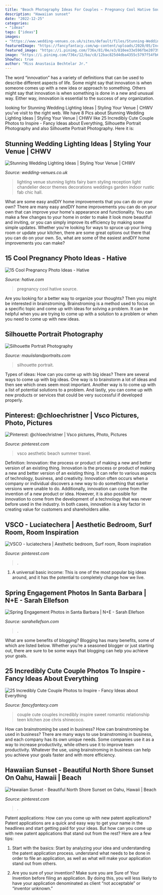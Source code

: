 ```yaml
---
title: "Beach Photography Ideas For Couples ~ Pregnancy Cool Hative Source"
description: "Hawaiian sunset"
date: "2022-12-25"
categories:
- "ideas"
tags: ["ideas"]
images:
- "https://www.wedding-venues.co.uk/sites/default/files/Stunning-Wedding-Lighting-Ideas-fabmood.jpg"
featuredImage: "https://fancyfantacy.com/wp-content/uploads/2020/05/Incredibly-Cute-Couple-Photos-to-Inspire-15.jpg"
featured_image: "https://i.pinimg.com/736x/81/0e/e3/810ee33e596fbe2073961ef3a3fd180d.jpg"
image: "https://i.pinimg.com/736x/12/ba/c8/12bac825d4dba4355c5797f54fb675e9.jpg"
ShowToc: true
author: "Miss Anastasia Bechtelar Jr."
---
```



The word “innovation” has a variety of definitions that can be used to describe different aspects of life. Some might say that innovation is when someone comes up with a new idea or approach to something. Others might say that innovation is when something is done in a new and unusual way. Either way, innovation is essential to the success of any organization.

	

		
looking for Stunning Wedding Lighting Ideas | Styling Your Venue | CHWV you've visit to the right web. We have 8 Pics about Stunning Wedding Lighting Ideas | Styling Your Venue | CHWV like 25 Incredibly Cute Couple Photos to Inspire - Fancy Ideas about Everything, Silhouette Portrait Photography and also Silhouette Portrait Photography. Here it is:
		
    
## Stunning Wedding Lighting Ideas | Styling Your Venue | CHWV

<img loading=lazy src="https://www.wedding-venues.co.uk/sites/default/files/Stunning-Wedding-Lighting-Ideas-fabmood.jpg" onerror="this.onerror=null;this.src='https://tse3.mm.bing.net/th?id=OIP.81wTDvMbqK9It9n7OtcaOwHaLH&amp;pid=15.1';" alt="Stunning Wedding Lighting Ideas | Styling Your Venue | CHWV">

_Source: wedding-venues.co.uk_

>lighting venue stunning lights fairy barn styling reception light chandelier decor themes decorations weddings garden indoor rustic fab chic hall. 

	

What are some easy andDIY home improvements that you can do on your own?
There are many easy andDIY home improvements you can do on your own that can improve your home's appearance and functionality. You can make a few changes to your home in order to make it look more beautiful and inviting, or you can simply improve its efficiency by making some simple updates. Whether you're looking for ways to spruce up your living room or update your kitchen, there are some great options out there that you can do on your own. So, what are some of the easiest andDIY home improvements you can make?

    
## 15 Cool Pregnancy Photo Ideas - Hative

<img loading=lazy src="https://hative.com/wp-content/uploads/2014/11/pregnancy-photo-ideas/5-cool-pregnancy-photo-ideas.jpg" onerror="this.onerror=null;this.src='https://tse1.mm.bing.net/th?id=OIP.afOQ9INkTX-N4ExvpyYeAwHaLH&amp;pid=15.1';" alt="15 Cool Pregnancy Photo Ideas - Hative">

_Source: hative.com_

>pregnancy cool hative source. 

	

Are you looking for a better way to organize your thoughts? Then you might be interested in brainstroming. Brainstroming is a method used to focus on a specific topic and come up with ideas for solving a problem. It can be helpful when you are trying to come up with a solution to a problem or when you need to come up with new ideas.

    
## Silhouette Portrait Photography

<img loading=lazy src="https://mauiislandportraits.com/wp-content/uploads/2015/05/Silhouette-6.jpg" onerror="this.onerror=null;this.src='https://tse2.mm.bing.net/th?id=OIP.1Ge5kAe82CACgVrvKNhFQgAAAA&amp;pid=15.1';" alt="Silhouette Portrait Photography">

_Source: mauiislandportraits.com_

>silhouette portrait. 

	

Types of ideas: How can you come up with big ideas?
There are several ways to come up with big ideas. One way is to brainstorm a lot of ideas and then see which ones seem most important. Another way is to come up with a list of potential solutions to a problem. And lastly, you can come up with new products or services that could be very successful if developed properly.

    
## Pinterest: @chloechristner | Vsco Pictures, Photo, Pictures

<img loading=lazy src="https://i.pinimg.com/736x/12/ba/c8/12bac825d4dba4355c5797f54fb675e9.jpg" onerror="this.onerror=null;this.src='https://tse3.mm.bing.net/th?id=OIP.3jvru2Rx2k54mq7Wds8maAAAAA&amp;pid=15.1';" alt="Pinterest: @chloechristner | Vsco pictures, Photo, Pictures">

_Source: pinterest.com_

>vsco aesthetic beach summer travel. 

	

Definition: Innovation: the process or product of making a new and better version of an existing thing.
Innovation is the process or product of making a new and better version of an existing thing. It can refer to various aspects of technology, business, and creativity. Innovation often occurs when a company or individual discovers a new way to do something that earlier versions were unable to do. Additionally, innovation can come from the invention of a new product or idea. However, it is also possible for innovation to come from the development of a technology that was never before used in the industry. In both cases, innovation is a key factor in creating value for customers and shareholders alike.

    
## VSCO - Luciatechera | Aesthetic Bedroom, Surf Room, Room Inspiration

<img loading=lazy src="https://i.pinimg.com/736x/81/0e/e3/810ee33e596fbe2073961ef3a3fd180d.jpg" onerror="this.onerror=null;this.src='https://tse2.mm.bing.net/th?id=OIP.e44rCxro_mlAbEub3sPSRAHaL6&amp;pid=15.1';" alt="VSCO - luciatechera | Aesthetic bedroom, Surf room, Room inspiration">

_Source: pinterest.com_

>. 

	

1. A universal basic income: This is one of the most popular big ideas around, and it has the potential to completely change how we live.

    
## Spring Engagement Photos In Santa Barbara | N+E - Sarah Ellefson

<img loading=lazy src="https://sarahellefson.com/wp-content/uploads/2020/02/18_Sarah-Ellefson-Photography-132-scaled.jpg" onerror="this.onerror=null;this.src='https://tse1.mm.bing.net/th?id=OIP.gOBMe8nFEp8aRlwcfUCwvgHaLH&amp;pid=15.1';" alt="Spring Engagement Photos in Santa Barbara | N+E - Sarah Ellefson">

_Source: sarahellefson.com_

>. 

	

What are some benefits of blogging?
Blogging has many benefits, some of which are listed below. Whether you’re a seasoned blogger or just starting out, there are sure to be some ways that blogging can help you achieve your goals.

    
## 25 Incredibly Cute Couple Photos To Inspire - Fancy Ideas About Everything

<img loading=lazy src="https://fancyfantacy.com/wp-content/uploads/2020/05/Incredibly-Cute-Couple-Photos-to-Inspire-15.jpg" onerror="this.onerror=null;this.src='https://tse2.mm.bing.net/th?id=OIP.7LmN67R1VlAPi79Ttmx_hAAAAA&amp;pid=15.1';" alt="25 Incredibly Cute Couple Photos to Inspire - Fancy Ideas about Everything">

_Source: fancyfantacy.com_

>couple cute couples incredibly inspire sweet romantic relationship teen kitchen zoe chris shinecoco. 

	

How can brainstroming be used in business?
How can brainstroming be used in business? There are many ways to use brainstroming in business, and each company has its own unique needs. Some companies use it as a way to increase productivity, while others use it to improve team productivity. Whatever the use, using brainstroming in business can help you achieve your goals faster and with more efficiency.

    
## Hawaiian Sunset - Beautiful North Shore Sunset On Oahu, Hawaii | Beach

<img loading=lazy src="https://i.pinimg.com/736x/c3/f5/2c/c3f52ca3c8e961facdd57a74d8e19ae1.jpg" onerror="this.onerror=null;this.src='https://tse3.mm.bing.net/th?id=OIP.IaZFC7aT1IXXzAUpmC5JlwHaE8&amp;pid=15.1';" alt="Hawaiian Sunset - Beautiful North Shore Sunset on Oahu, Hawaii | Beach">

_Source: pinterest.com_

>. 

	

Patent applications: How can you come up with new patent applications?
Patent applications are a quick and easy way to get your name in the headlines and start getting paid for your ideas. But how can you come up with new patent applications that stand out from the rest? Here are a few tips: 
1. Start with the basics: Start by analyzing your idea and understanding the patent application process. understand what needs to be done in order to file an application, as well as what will make your application stand out from others. 

2. Are you sure of your invention? Make sure you are Sure of Your Invention before filing an application. By doing this, you will less likely to have your application denominated as client “not acceptable” or “inventor unknown.” 


